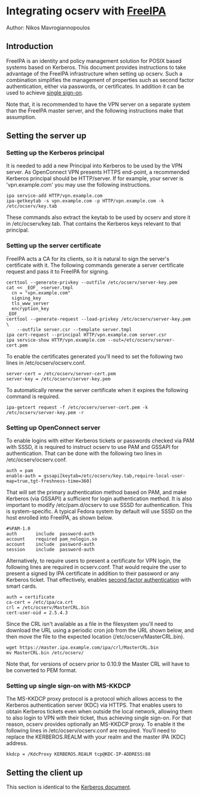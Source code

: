 # Integrating ocserv with [FreeIPA](https://www.freeipa.org)

Author: Nikos Mavrogiannopoulos	


## Introduction
FreeIPA is an identity and policy management solution for POSIX based systems
based on Kerberos. This document provides instructions to take advantage of the
FreeIPA infrastructure when setting up ocserv. Such a combination simplifies
the management of properties such as second factor authentication, either
via passwords, or certificates. In addition it can be used to achieve
[single sign-on](https://securityblog.redhat.com/2015/06/17/single-sign-on-with-openconnect-vpn-server-over-freeipa/).

Note that, it is recommended to have the VPN server on a separate system than the
FreeIPA master server, and the following instructions make that assumption.

## Setting the server up

### Setting up the Kerberos principal

It is needed to add a new Principal into Kerberos to be used by the VPN server.
As OpenConnect VPN presents HTTPS end-point, a recommended Kerberos principal
should be HTTP/server. If for example, your server is 'vpn.example.com' you may
use the following instructions.

```
ipa service-add HTTP/vpn.example.com
ipa-getkeytab -s vpn.example.com -p HTTP/vpn.example.com -k /etc/ocserv/key.tab
```

These commands also extract the keytab to be used by ocserv and store it in
/etc/ocserv/key.tab. That contains the Kerberos keys relevant to that principal.


### Setting up the server certificate

FreeIPA acts a CA for its clients, so it is natural to sign the server's
certificate with it. The following commands generate a server certificate request
and pass it to FreeIPA for signing.

```
certtool --generate-privkey --outfile /etc/ocserv/server-key.pem
cat << _EOF_ >server.tmpl
  cn = "vpn.example.com"
  signing_key
  tls_www_server
  encryption_key
_EOF_
certtool --generate-request --load-privkey /etc/ocserv/server-key.pem \
	--outfile server.csr --template server.tmpl
ipa cert-request --principal HTTP/vpn.example.com server.csr
ipa service-show HTTP/vpn.example.com --out=/etc/ocserv/server-cert.pem
```

To enable the certificates generated you'll need to set the following
two lines in /etc/ocserv/ocserv.conf.
```
server-cert = /etc/ocserv/server-cert.pem
server-key = /etc/ocserv/server-key.pem
```

To automatically renew the server certificate when it expires the following
command is required.
```
ipa-getcert request -f /etc/ocserv/server-cert.pem -k /etc/ocserv/server-key.pem -r
```


### Setting up OpenConnect server

To enable logins with either Kerberos tickets or passwords checked via PAM with SSSD, it is required to
instruct ocserv to use PAM and  GSSAPI for authentication. That can be done with the following two lines in /etc/ocserv/ocserv.conf.

```
auth = pam
enable-auth = gssapi[keytab=/etc/ocserv/key.tab,require-local-user-map=true,tgt-freshness-time=360]
```

That will set the primary authentication method based on PAM, and make Kerberos (via GSSAPI)
a sufficient for login authentication method.
It is also important to modify /etc/pam.d/ocserv to use SSSD for authentication. This
is system-specific. A typical Fedora system by default will use SSSD on the host enrolled into
FreeIPA, as shown below.

```
#%PAM-1.0
auth       include	password-auth
account    required	pam_nologin.so
account    include	password-auth
session    include	password-auth
```

Alternatively, to require users to present a certificate for VPN login, the following lines are
required in ocserv.conf. That would require the user to present a signed by IPA certificate in
addition to their password or any Kerberos ticket. That effectively, enables [second factor authentication](ocserv-2fa.md)
with smart cards.

```
auth = certificate
ca-cert = /etc/ipa/ca.crt
crl = /etc/ocserv/MasterCRL.bin
cert-user-oid = 2.5.4.3
```

Since the CRL isn't available as a file in the filesystem you'll need to
download the URL using a periodic cron job from the URL shown below, and then move
the file to the expected location (/etc/ocserv/MasterCRL.bin).

```
wget https://master.ipa.example.com/ipa/crl/MasterCRL.bin
mv MasterCRL.bin /etc/ocserv/
```

Note that, for versions of ocserv prior to 0.10.9 the Master CRL will have to be converted
to PEM format.


### Setting up single sign-on with MS-KKDCP

The MS-KKDCP proxy protocol is a protocol which allows access to the Kerberos
authentication server (KDC) via HTTPS. That enables users to obtain Kerberos tickets
even when outside the local network, allowing them to also login to VPN with their ticket, thus
achieving single sign-on.
For that reason, ocserv provides optionally an MS-KKDCP proxy. To enable it the following
lines in /etc/ocserv/ocserv.conf are required. You’ll need to replace the KERBEROS.REALM
with your realm and the master IPA (KDC) address. 

```
kkdcp = /KdcProxy KERBEROS.REALM tcp@KDC-IP-ADDRESS:88
```


## Setting the client up

This section is identical to the [Kerberos document](ocserv-kerberos.md#setting-the-client-up).

